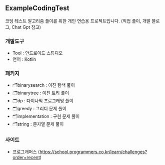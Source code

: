 ## ExampleCodingTest
코딩 테스트 알고리즘 풀이를 위한 개인 연습용 프로젝트입니다.
(직접 풀이, 개발 블로그, Chat Gpt 참고) 

### 개발도구
- Tool : 안드로이드 스튜디오
- 언어 : Kotlin


### 패키지
- 🗂binarysearch : 이진 탐색 풀이
- 🗂binarytree : 이진 트리 풀이
- 🗂dp : 다이나믹 프로그래밍 풀이
- 🗂️greedy : 그리디 문제 풀이
- 🗂️implementation : 구현 문제 풀이
- 🗂string : 문자열 문제 풀이

### 사이트
- 프로그래머스 (https://school.programmers.co.kr/learn/challenges?order=recent)
